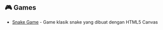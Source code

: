 ## 🎮 Games
- [Snake Game](https://username.github.io/snake-game/) - Game klasik snake yang dibuat dengan HTML5 Canvas
